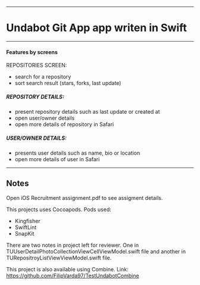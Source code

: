 ----------------------------------------------------------------------
# Undabot Git App app writen in Swift
----------------------------------------------------------------------
#### Features by screens
REPOSITORIES SCREEN:
- search for a repository
- sort search result (stars, forks, last update)

##### REPOSITORY DETAILS:
- present repository details such as last update or created at
- open user/owner details
- open more details of repository in Safari

##### USER/OWNER DETAILS:
- presents user details such as name, bio or location
- open more details of user in Safari

----------------------------------------------------------------------
## Notes
Open iOS Recruitment assignment.pdf to see assigment details.

This projects uses Cocoapods. Pods used:
- Kingfisher
- SwiftLint
- SnapKit

There are two notes in project left for reviewer.
One in TUUserDetailPhotoCollectionViewCellViewModel.swift file and another in TURepositroyListViewViewModel.swift file.

This project is also available using Combine. Link: https://github.com/FilipVarda97/TestUndabotCombine
